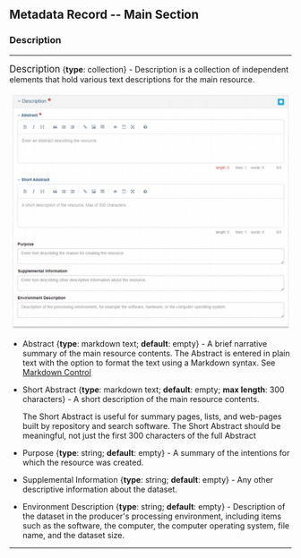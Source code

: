 ## Metadata Record -- Main Section
### Description
---

<span class="md-panel" style="font-size: larger">Description</span> <i class="fa fa-asterisk required" title="Required"> </i> {**type**: collection} - <span class="md-panel">Description</span> is a collection of independent elements that hold various text descriptions for the main resource. 

![Description Panel](/assets/reference/edit-objects/main/description.png)

* <span class="md-element">Abstract</span> <i class="fa fa-asterisk required" title="Required"></i> {**type**: markdown text; **default**: empty} - A brief narrative summary of the main resource contents.  The <span class="md-element">Abstract</span> is entered in plain text with the option to format the text using a Markdown syntax.  See [Markdown Control](../../controls/markdown-control.md)

* <span class="md-element">Short Abstract</span> {**type**: markdown text; **default**: empty; **max length**: 300 characters} - A short description of the main resource contents. 
 
  The <span class="md-element">Short Abstract</span> is useful for summary pages, lists, and web-pages built by repository and search software.  The <span class="md-element">Short Abstract</span> should be meaningful, not just the first 300 characters of the full <span class="md-element">Abstract</span>

* <span class="md-element">Purpose</span> {**type**: string; **default**: empty} - A summary of the intentions for which the resource was created.  

* <span class="md-element">Supplemental Information</span> {**type**: string; **default**: empty} - Any other descriptive information about the dataset.  

* <span class="md-element">Environment Description</span> {**type**: string; **default**: empty} - Description of the dataset in the producer's processing environment, including items such as the software, the computer, the computer operating system, file name, and the dataset size.  

---
